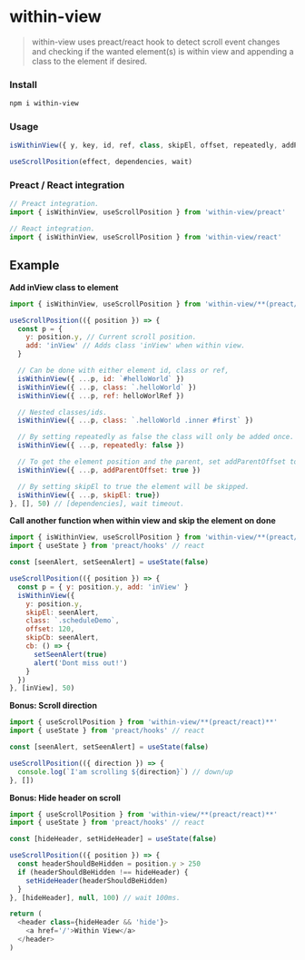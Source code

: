 # within-view

> within-view uses preact/react hook to detect scroll event changes and checking if the wanted element(s) is within view and appending a class to the element if desired.

### Install
```sh
npm i within-view
```

### Usage
```js
isWithinView({ y, key, id, ref, class, skipEl, offset, repeatedly, addParentOffset, add, skipCb, cb })
```
```js
useScrollPosition(effect, dependencies, wait)
```

### Preact / React integration
```js
// Preact integration.
import { isWithinView, useScrollPosition } from 'within-view/preact'

// React integration.
import { isWithinView, useScrollPosition } from 'within-view/react'
```

## Example

**Add inView class to element**

```js
import { isWithinView, useScrollPosition } from 'within-view/**(preact/react)**'

useScrollPosition(({ position }) => {
  const p = {
    y: position.y, // Current scroll position.
    add: 'inView' // Adds class 'inView' when within view.
  }

  // Can be done with either element id, class or ref,
  isWithinView({ ...p, id: `#helloWorld` })
  isWithinView({ ...p, class: `.helloWorld` })
  isWithinView({ ...p, ref: helloWorlRef })

  // Nested classes/ids.
  isWithinView({ ...p, class: `.helloWorld .inner #first` })

  // By setting repeatedly as false the class will only be added once.
  isWithinView({ ...p, repeatedly: false })

  // To get the element position and the parent, set addParentOffset to true.
  isWithinView({ ...p, addParentOffset: true })

  // By setting skipEl to true the element will be skipped.
  isWithinView({ ...p, skipEl: true})
}, [], 50) // [dependencies], wait timeout.
```

**Call another function when within view and skip the element on done**

```js
import { isWithinView, useScrollPosition } from 'within-view/**(preact/react)**'
import { useState } from 'preact/hooks' // react

const [seenAlert, setSeenAlert] = useState(false)

useScrollPosition(({ position }) => {
  const p = { y: position.y, add: 'inView' }
  isWithinView({
    y: position.y,
    skipEl: seenAlert,
    class: `.scheduleDemo`,
    offset: 120,
    skipCb: seenAlert,
    cb: () => {
      setSeenAlert(true)
      alert('Dont miss out!')
    }
  })
}, [inView], 50)
```

**Bonus: Scroll direction**

```js
import { useScrollPosition } from 'within-view/**(preact/react)**'
import { useState } from 'preact/hooks' // react

const [seenAlert, setSeenAlert] = useState(false)

useScrollPosition(({ direction }) => {
  console.log(`I'am scrolling ${direction}`) // down/up
}, [])
```

**Bonus: Hide header on scroll**

```js
import { useScrollPosition } from 'within-view/**(preact/react)**'
import { useState } from 'preact/hooks' // react

const [hideHeader, setHideHeader] = useState(false)

useScrollPosition(({ position }) => {
  const headerShouldBeHidden = position.y > 250
  if (headerShouldBeHidden !== hideHeader) {
    setHideHeader(headerShouldBeHidden)
  }
}, [hideHeader], null, 100) // wait 100ms.

return (
  <header class={hideHeader && 'hide'}>
    <a href='/'>Within View</a>
  </header>
)
```
